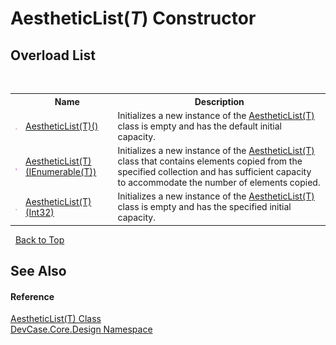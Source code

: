 # AestheticList(*T*) Constructor 
 


## Overload List
&nbsp;<table><tr><th></th><th>Name</th><th>Description</th></tr><tr><td>![Public method](media/pubmethod.gif "Public method")</td><td><a href="M_DevCase_Core_Design_AestheticList_1__ctor">AestheticList(T)()</a></td><td>
Initializes a new instance of the <a href="T_DevCase_Core_Design_AestheticList_1">AestheticList(T)</a> class is empty and has the default initial capacity.</td></tr><tr><td>![Public method](media/pubmethod.gif "Public method")</td><td><a href="M_DevCase_Core_Design_AestheticList_1__ctor_1">AestheticList(T)(IEnumerable(T))</a></td><td>
Initializes a new instance of the <a href="T_DevCase_Core_Design_AestheticList_1">AestheticList(T)</a> class that contains elements copied from the specified collection and has sufficient capacity to accommodate the number of elements copied.</td></tr><tr><td>![Public method](media/pubmethod.gif "Public method")</td><td><a href="M_DevCase_Core_Design_AestheticList_1__ctor_2">AestheticList(T)(Int32)</a></td><td>
Initializes a new instance of the <a href="T_DevCase_Core_Design_AestheticList_1">AestheticList(T)</a> class is empty and has the specified initial capacity.</td></tr></table>&nbsp;
<a href="#aestheticlist(*t*)-constructor">Back to Top</a>

## See Also


#### Reference
<a href="T_DevCase_Core_Design_AestheticList_1">AestheticList(T) Class</a><br /><a href="N_DevCase_Core_Design">DevCase.Core.Design Namespace</a><br />